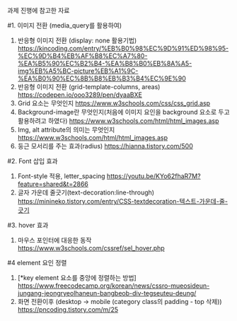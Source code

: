 과제 진행에 참고한 자료 

#1. 이미지 전환 (media_query를 활용하여)
1) 반응형 이미지 전환 (display: none 활용기법)
https://kincoding.com/entry/%EB%B0%98%EC%9D%91%ED%98%95-%EC%9D%B4%EB%AF%B8%EC%A7%80-%EA%B5%90%EC%B2%B4-%EA%B8%B0%EB%8A%A5-img%EB%A5%BC-picture%EB%A1%9C-%EA%B0%90%EC%8B%B8%EB%B3%B4%EC%9E%90
2) 반응형 이미지 전환 (grid-template-columns, areas)
https://codepen.io/ooo3289/pen/dyaaBXE
3) Grid 요소는 무엇인지 
https://www.w3schools.com/css/css_grid.asp
4) Background-image란 무엇인지(처음에 이미지 요인을 background 요소로 두고 활용하려고 하였다)
https://www.w3schools.com/html/html_images.asp
5) Img, alt attribute의 의미는 무엇인지 
https://www.w3schools.com/html/html_images.asp
6) 둥근 모서리를 주는 효과(radius)
https://hianna.tistory.com/500

#2. Font 삽입 효과 
1) Font-style 적용, letter_spacing 
https://youtu.be/KYo62fhaR7M?feature=shared&t=2866
2) 글자 가운데 줄긋기(text-decoration:line-through)
https://minineko.tistory.com/entry/CSS-textdecoration-텍스트-가운데-줄-긋기

#3. hover 효과 
1) 마우스 포인터에 대응한 동작 
https://www.w3schools.com/cssref/sel_hover.php


#4 element 요인 정렬 
1) [*key element 요소를 중앙에 정렬하는 방법]
https://www.freecodecamp.org/korean/news/cssro-mueosideun-jungang-jeongryeolhaneun-bangbeob-div-tegseuteu-deung/
2) 화면 전환이후 (desktop -> mobile (category class의 padding - top 삭제))
https://pncoding.tistory.com/m/25
